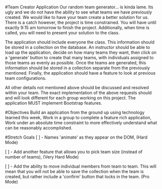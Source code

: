 #Team Creator Application
Our random team generator... is kinda lame. Its ugly and we do not have the ability to see what teams we have previously created. We would like to have your team create a better solution for us. There is a catch however, the project is time constrained. You will have until exactly 9:15 am tomorrow to finish the project. Additionally, when time is called, you will need to present your solution to the class.

The application should include everyone the class. This information should be stored in a collection on the database. An instructor should be able to load up the application, decide on how many teams they want, then click on a 'generate' button to create that many teams, with individuals assigned to those teams as evenly as possible. Once the teams are generated, this information should be stored in a collection separate from the previously mentioned. Finally, the application should have a feature to look at previous team configurations.

All other details not mentioned above should be discussed and resolved within your team. The exact implementation of the above requests should and will look different for each group working on this project. The application MUST implement Bootstrap features.

#Objectives
Build an application from the ground up using technology learned this week,
Work in a group to complete a feature rich application,
Work under an absolute time constraint to more effectively understand what can be reasonably accomplished.

#Stretch Goals
[ ] - Names 'animate' as they appear on the DOM, (Hard Mode)

[ ] - Add another feature that allows you to pick team size (instead of number of teams), (Very Hard Mode)

[ ] - Add the ability to move individual members from team to team. This will mean that you will not be able to save the collection when the team is created, but rather include a 'confirm' button that locks in the team. (Pro Mode)
